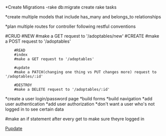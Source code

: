 *Create Migrations
        -rake db:migrate
        create rake tasks
        
*create multiple models that include has_many and belongs_to relationships


*plan multiple routes for controller following restful conventions


#CRUD
        #NEW 
        #make a GET request to '/adoptables/new'
        #CREATE
        #make a POST request to '/adoptables'

        #READ
        #index
        #make a GET request to '/adoptables'

        #update
        #make a PATCH(changing one thing vs PUT changes more) request to '/adoptables/:id'

        #DESTROY
        #make a DELETE request to '/adoptables/:id'

*create a user login/password page
*build forms
*build navigation
*add user authentication
*add user authorization
*don't want a user who's not logged in to see certain data

        



#make an if statement after every get to make sure theyre logged in

  <div><a href="/adoptables/<%= @puppy.id %>/edit">Pupdate</a></div>

 